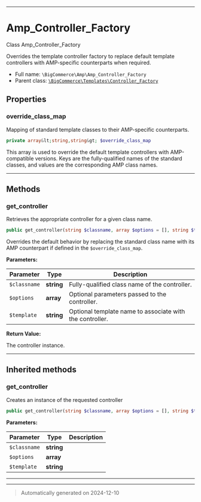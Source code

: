***

# Amp_Controller_Factory

Class Amp_Controller_Factory

Overrides the template controller factory to replace default
template controllers with AMP-specific counterparts when required.

* Full name: `\BigCommerce\Amp\Amp_Controller_Factory`
* Parent class: [`\BigCommerce\Templates\Controller_Factory`](../Templates/Controller_Factory.md)



## Properties


### override_class_map

Mapping of standard template classes to their AMP-specific counterparts.

```php
private array&lt;string,string&gt; $override_class_map
```

This array is used to override the default template controllers with
AMP-compatible versions. Keys are the fully-qualified names of the standard
classes, and values are the corresponding AMP class names.




***

## Methods


### get_controller

Retrieves the appropriate controller for a given class name.

```php
public get_controller(string $classname, array $options = [], string $template = &#039;&#039;): object
```

Overrides the default behavior by replacing the standard class name with
its AMP counterpart if defined in the `$override_class_map`.






**Parameters:**

| Parameter | Type | Description |
|-----------|------|-------------|
| `$classname` | **string** | Fully-qualified class name of the controller. |
| `$options` | **array** | Optional parameters passed to the controller. |
| `$template` | **string** | Optional template name to associate with the controller. |


**Return Value:**

The controller instance.




***


## Inherited methods


### get_controller

Creates an instance of the requested controller

```php
public get_controller(string $classname, array $options = [], string $template = &#039;&#039;): \BigCommerce\Templates\Controller
```








**Parameters:**

| Parameter | Type | Description |
|-----------|------|-------------|
| `$classname` | **string** |  |
| `$options` | **array** |  |
| `$template` | **string** |  |





***


***
> Automatically generated on 2024-12-10
